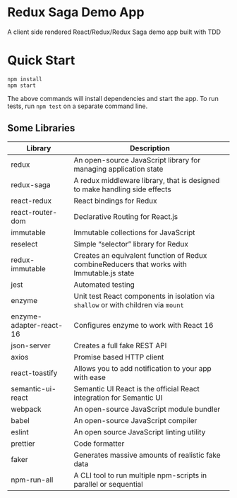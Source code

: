 # Redux Saga Demo App

A client side rendered React/Redux/Redux Saga demo app built with TDD

# Quick Start

```
npm install
npm start
```

The above commands will install dependencies and start the app. To run tests, run `npm test` on a separate command line.

## Some Libraries

| Library                 | Description                                                                                |
| ----------------------- | ------------------------------------------------------------------------------------------ |
| redux                   | An open-source JavaScript library for managing application state                           |
| redux-saga              | A redux middleware library, that is designed to make handling side effects                 |
| react-redux             | React bindings for Redux                                                                   |
| react-router-dom        | Declarative Routing for React.js                                                           |
| immutable               | Immutable collections for JavaScript                                                       |
| reselect                | Simple “selector” library for Redux                                                        |
| redux-immutable         | Creates an equivalent function of Redux combineReducers that works with Immutable.js state |
| jest                    | Automated testing                                                                          |
| enzyme                  | Unit test React components in isolation via `shallow` or with children via `mount`         |
| enzyme-adapter-react-16 | Configures enzyme to work with React 16                                                    |
| json-server             | Creates a full fake REST API                                                               |
| axios                   | Promise based HTTP client                                                                  |
| react-toastify          | Allows you to add notification to your app with ease                                       |
| semantic-ui-react       | Semantic UI React is the official React integration for Semantic UI                        |
| webpack                 | An open-source JavaScript module bundler                                                   |
| babel                   | An open-source JavaScript compiler                                                         |
| eslint                  | An open source JavaScript linting utility                                                  |
| prettier                | Code formatter                                                                             |
| faker                   | Generates massive amounts of realistic fake data                                           |
| npm-run-all             | A CLI tool to run multiple npm-scripts in parallel or sequential                           |
